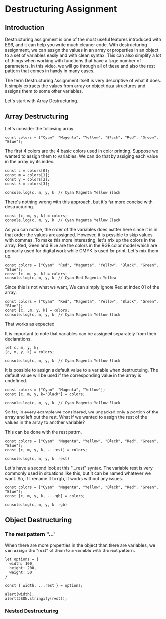 # Destructuring Assignment

## Introduction

Destructuring assignment is one of the most useful features introduced with ES6, and it can help you write much cleaner code. With destructuring assignment, we can assign the values in an array or properties in an object to a set of variables easily and with clean syntax. This can also simplify a lot of things when working with functions that have a large number of parameters. In this video, we will go through all of these and also the rest pattern that comes in handy in many cases.

The term Destructuring Assignment itself is very descriptive of what it does. It simply extracts the values from array or object data structures and assigns them to some other variables.

Let's start with Array Destructuring.

## Array Destructuring

Let's consider the following array.

```
const colors = ["Cyan", "Magenta", "Yellow", "Black", "Red", "Green", "Blue"];
```
The first 4 colors are the 4 basic colors used in color printing. Suppose we wanted to assign them to variables. We can do that by assiging each value in the array by its index.

```
const c = colors[0];
const m = colors[1];
const y = colors[2];
const k = colors[3];

console.log(c, m, y, k) // Cyan Magenta Yellow Black
```

There's nothing wrong with this approach, but it's far more concise with destructuring.

```
const [c, m, y, k] = colors;
console.log(c, m, y, k) // Cyan Magenta Yellow Black
```

As you can notice, the order of the variables does matter here since it is in that order the values are assigned. However, it is possible to skip values with commas. To make this more interesting, let's mix up the colors in the array. Red, Geen and Blue are the colors in the RGB color model which are primarily used for digital work while CMYK is used for print. Let's mix them up.

```
const colors = ["Cyan", "Red", "Magenta", "Yellow", "Black", "Green", "Blue"];
const [c, m, y, k] = colors;
console.log(c, m, y, k) // Cyan Red Magenta Yellow
```

Since this is not what we want, We can simply ignore Red at index 01 of the array.

```
const colors = ["Cyan", "Red", "Magenta", "Yellow", "Black", "Green", "Blue"];
const [c, ,m, y, k] = colors;
console.log(c, m, y, k) // Cyan Magenta Yellow Black
```

That works as expected.

It is important to note that variables can be assigned separately from their declarations.

```
let c, m, y, k;
[c, m, y, k] = colors;

console.log(c, m, y, k) // Cyan Magenta Yellow Black
```

It is possible to assign a default value to a variable when destructuing. The default value will be used if the corresponding value in the array is undefined.

```
const colors = ["Cyan", "Magenta", "Yellow"];
const [c, m, y, k="Black"] = colors;

console.log(c, m, y, k) // Cyan Magenta Yellow Black
```

So far, in every example we considered, we unpacked only a portion of the array and left out the rest. What if we wanted to assign the rest of the values in the array to another variable?

This can be done with the rest pattrn.

```
const colors = ["Cyan", "Magenta", "Yellow", "Black", "Red", "Green", "Blue"];
const [c, m, y, k, ...rest] = colors;

console.log(c, m, y, k, rest)
```
Let's have a second look at this "...rest" syntax. The variable rest is very commonly used in situations like this, but it can be named whatever we want. So, if I rename it to rgb, it works without any issues.

```
const colors = ["Cyan", "Magenta", "Yellow", "Black", "Red", "Green", "Blue"];
const [c, m, y, k, ...rgb] = colors;

console.log(c, m, y, k, rgb)
```


## Object Destructuring

### The rest pattern "..."

When there are more properties in the object than there are variables, we can assign the "rest" of them to a variable with the rest pattern.

```
let options = {
  width: 100,
  height: 200,
  weight: 50
}

const { width, ...rest } = options;

alert(width);
alert(JSON.stringify(rest));
```

### Nested Destructuring

